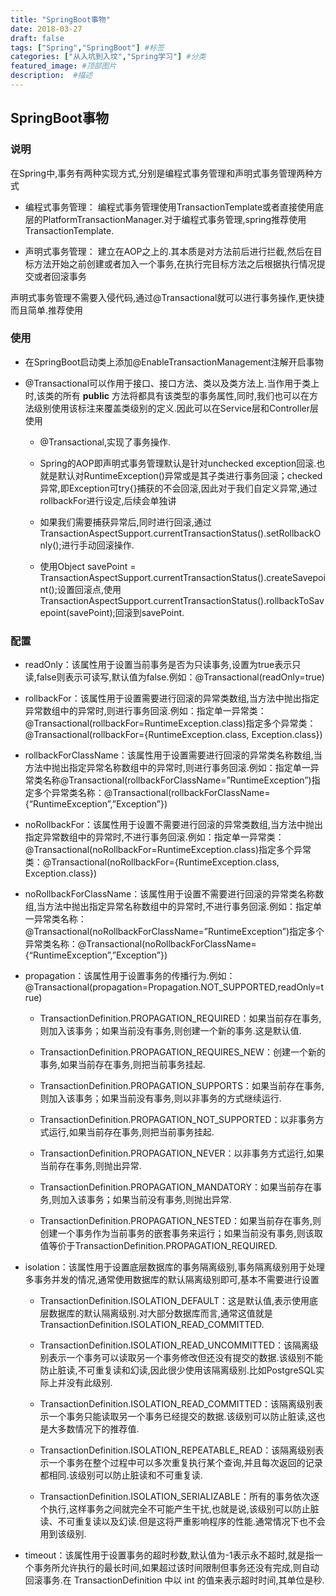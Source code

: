 ```yaml
---
title: "SpringBoot事物"
date: 2018-03-27
draft: false
tags: ["Spring","SpringBoot"] #标签
categories: ["从入坑到入坟","Spring学习"] #分类
featured_image: #顶部图片
description:  #描述
---
```


## SpringBoot事物

### 说明

在Spring中,事务有两种实现方式,分别是编程式事务管理和声明式事务管理两种方式

- 编程式事务管理： 编程式事务管理使用TransactionTemplate或者直接使用底层的PlatformTransactionManager.对于编程式事务管理,spring推荐使用TransactionTemplate.

- 声明式事务管理： 建立在AOP之上的.其本质是对方法前后进行拦截,然后在目标方法开始之前创建或者加入一个事务,在执行完目标方法之后根据执行情况提交或者回滚事务

声明式事务管理不需要入侵代码,通过@Transactional就可以进行事务操作,更快捷而且简单.推荐使用

### 使用

- 在SpringBoot启动类上添加@EnableTransactionManagement注解开启事物

- @Transactional可以作用于接口、接口方法、类以及类方法上.当作用于类上时,该类的所有 **public** 方法将都具有该类型的事务属性,同时,我们也可以在方法级别使用该标注来覆盖类级别的定义.因此可以在Service层和Controller层使用

  - @Transactional,实现了事务操作.

  - Spring的AOP即声明式事务管理默认是针对unchecked exception回滚.也就是默认对RuntimeException()异常或是其子类进行事务回滚；checked异常,即Exception可try{}捕获的不会回滚,因此对于我们自定义异常,通过rollbackFor进行设定,后续会单独讲

  - 如果我们需要捕获异常后,同时进行回滚,通过TransactionAspectSupport.currentTransactionStatus().setRollbackOnly();进行手动回滚操作.

  - 使用Object savePoint = TransactionAspectSupport.currentTransactionStatus().createSavepoint();设置回滚点,使用TransactionAspectSupport.currentTransactionStatus().rollbackToSavepoint(savePoint);回滚到savePoint.

### 配置

- readOnly：该属性用于设置当前事务是否为只读事务,设置为true表示只读,false则表示可读写,默认值为false.例如：@Transactional(readOnly=true)

- rollbackFor：该属性用于设置需要进行回滚的异常类数组,当方法中抛出指定异常数组中的异常时,则进行事务回滚.例如：指定单一异常类：@Transactional(rollbackFor=RuntimeException.class)指定多个异常类：@Transactional(rollbackFor={RuntimeException.class, Exception.class})

- rollbackForClassName：该属性用于设置需要进行回滚的异常类名称数组,当方法中抛出指定异常名称数组中的异常时,则进行事务回滚.例如：指定单一异常类名称@Transactional(rollbackForClassName=”RuntimeException”)指定多个异常类名称：@Transactional(rollbackForClassName={“RuntimeException”,”Exception”})

- noRollbackFor：该属性用于设置不需要进行回滚的异常类数组,当方法中抛出指定异常数组中的异常时,不进行事务回滚.例如：指定单一异常类：@Transactional(noRollbackFor=RuntimeException.class)指定多个异常类：@Transactional(noRollbackFor={RuntimeException.class, Exception.class})

- noRollbackForClassName：该属性用于设置不需要进行回滚的异常类名称数组,当方法中抛出指定异常名称数组中的异常时,不进行事务回滚.例如：指定单一异常类名称：@Transactional(noRollbackForClassName=”RuntimeException”)指定多个异常类名称：@Transactional(noRollbackForClassName={“RuntimeException”,”Exception”})

- propagation：该属性用于设置事务的传播行为.例如：@Transactional(propagation=Propagation.NOT_SUPPORTED,readOnly=true)

  - TransactionDefinition.PROPAGATION_REQUIRED：如果当前存在事务,则加入该事务；如果当前没有事务,则创建一个新的事务.这是默认值.

  - TransactionDefinition.PROPAGATION_REQUIRES_NEW：创建一个新的事务,如果当前存在事务,则把当前事务挂起.

  - TransactionDefinition.PROPAGATION_SUPPORTS：如果当前存在事务,则加入该事务；如果当前没有事务,则以非事务的方式继续运行.

  - TransactionDefinition.PROPAGATION_NOT_SUPPORTED：以非事务方式运行,如果当前存在事务,则把当前事务挂起.

  - TransactionDefinition.PROPAGATION_NEVER：以非事务方式运行,如果当前存在事务,则抛出异常.

  - TransactionDefinition.PROPAGATION_MANDATORY：如果当前存在事务,则加入该事务；如果当前没有事务,则抛出异常.

  - TransactionDefinition.PROPAGATION_NESTED：如果当前存在事务,则创建一个事务作为当前事务的嵌套事务来运行；如果当前没有事务,则该取值等价于TransactionDefinition.PROPAGATION_REQUIRED.

- isolation：该属性用于设置底层数据库的事务隔离级别,事务隔离级别用于处理多事务并发的情况,通常使用数据库的默认隔离级别即可,基本不需要进行设置

  - TransactionDefinition.ISOLATION_DEFAULT：这是默认值,表示使用底层数据库的默认隔离级别.对大部分数据库而言,通常这值就是TransactionDefinition.ISOLATION_READ_COMMITTED.

  - TransactionDefinition.ISOLATION_READ_UNCOMMITTED：该隔离级别表示一个事务可以读取另一个事务修改但还没有提交的数据.该级别不能防止脏读,不可重复读和幻读,因此很少使用该隔离级别.比如PostgreSQL实际上并没有此级别.

  - TransactionDefinition.ISOLATION_READ_COMMITTED：该隔离级别表示一个事务只能读取另一个事务已经提交的数据.该级别可以防止脏读,这也是大多数情况下的推荐值.

  - TransactionDefinition.ISOLATION_REPEATABLE_READ：该隔离级别表示一个事务在整个过程中可以多次重复执行某个查询,并且每次返回的记录都相同.该级别可以防止脏读和不可重复读.

  - TransactionDefinition.ISOLATION_SERIALIZABLE：所有的事务依次逐个执行,这样事务之间就完全不可能产生干扰,也就是说,该级别可以防止脏读、不可重复读以及幻读.但是这将严重影响程序的性能.通常情况下也不会用到该级别.

- timeout：该属性用于设置事务的超时秒数,默认值为-1表示永不超时,就是指一个事务所允许执行的最长时间,如果超过该时间限制但事务还没有完成,则自动回滚事务.在 TransactionDefinition 中以 int 的值来表示超时时间,其单位是秒.
